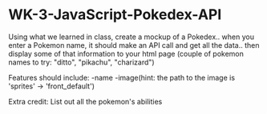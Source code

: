 # WK-3-JavaScript-Pokedex-API

Using what we learned in class, create a mockup of a Pokedex.. when you enter a Pokemon name, it should make an API call and get all the data.. then display some of that information to your html page
(couple of pokemon names to try: "ditto", "pikachu", "charizard")


Features should include:
-name
-image(hint: the path to the image is 'sprites' -> 'front_default')


Extra credit: List out all the pokemon's abilities
